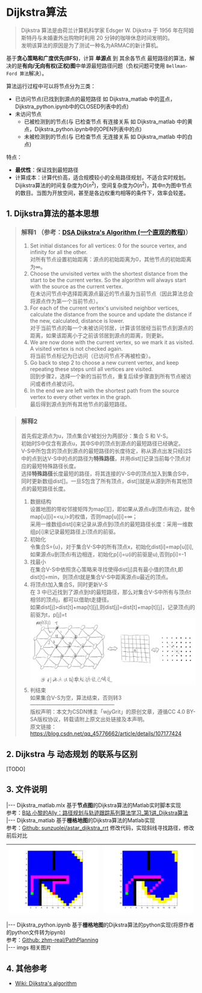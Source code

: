 # Dijkstra算法
> Dijkstra 算法是由荷兰计算机科学家 Edsger W. Dijkstra 于 1956 年在阿姆斯特丹与未婚妻外出购物时利用 20 分钟的咖啡休息时间发明的。  
发明该算法的原因是为了测试一种名为ARMAC的新计算机。  

基于**贪心策略和广度优先(BFS)**，计算 **单源点** 到 其余各节点 最短路径的算法，解决的是**有向/无向有权(正权)图**中单源最短路径问题（负权问题可使用 `Bellman-Ford 算法`解决）。  

算法运行过程中可以将节点分为三类：  
- 已访问节点(已找到到源点的最短路径 如 Dijkstra_matlab 中的蓝点，Dijkstra_python.ipynb中的CLOSED列表中的点)
- 未访问节点
  - 已被检测到的节点(与 已检查节点 有连接关系 如 Dijkstra_matlab 中的黄点，Dijkstra_python.ipynb中的OPEN列表中的点)
  - 未被检测到的节点(与 已检查节点 无连接关系 如 Dijkstra_matlab 中的白点)  

特点：  
- **最优性**：保证找到最短路径  
- 计算成本：计算代价高，适合规模较小的全局路径规划，不适合实时规划。  
  Dijikstra算法的时间复杂度为$O(n^2)$，空间复杂度为$O(n^2)$，其中n为图中节点的数目。当图为开放空间，甚至是各边权重均相等的条件下，效率会较差。

## 1. Dijkstra算法的基本思想  
> ### 解释1 （参考：[DSA Dijkstra's Algorithm (一个直观的教程)](https://www.w3schools.com/dsa/dsa_algo_graphs_dijkstra.php)）
> 1. Set initial distances for all vertices: 0 for the source vertex, and infinity for all the other.  
> 对所有节点设置初始距离：源点的初始距离为0，其他节点的初始距离为∞。  
> 2. Choose the unvisited vertex with the shortest distance from the start to be the current vertex. So the algorithm will always start with the source as the current vertex.  
> 在未访问节点中选择距离源点最近的节点最为当前节点（因此算法总会将源点作为第一个当前节点）。 
> 3. For each of the current vertex's unvisited neighbor vertices, calculate the distance from the source and update the distance if the new, calculated, distance is lower.  
> 对于当前节点的每一个未被访问邻居，计算该邻居经当前节点到源点的距离，如果该距离小于之前该邻居到源点的距离，则更新。  
> 4. We are now done with the current vertex, so we mark it as visited. A visited vertex is not checked again.  
> 将当前节点标记为已访问（已访问节点不再被检查）。  
> 5. Go back to step 2 to choose a new current vertex, and keep repeating these steps until all vertices are visited.  
> 回到步骤2，选择一个新的当前节点，重复后续步骤直到所有节点被访问或者终点被访问。  
> 6. In the end we are left with the shortest path from the source vertex to every other vertex in the graph.  
> 最后得到源点到所有其他节点的最短路径。


> ### 解释2
> 首先假定源点为u，顶点集合V被划分为两部分：集合 S 和 V-S。  
> 初始时S中仅含有源点u，其中S中的顶点到源点的最短路径已经确定。  
> V-S中所包含的顶点到源点的最短路径的长度待定，称从源点出发只经过S中的点到达V-S中的点的路径为**特殊路径**，并用dist[]记录当前每个顶点对应的最短特殊路径长度。  
> 选择**特殊路径**长度最短的路径，将其连接的V-S中的顶点加入到集合S中，同时更新数组dist[]。一旦S包含了所有顶点，dist[]就是从源到所有其他顶点的最短路径长度。  
> 1. 数据结构  
>    设置地图的带权邻接矩阵为map[][]，即如果从源点u到顶点i有边，就令map[u][i]=<u,i>的权值，否则map[u][i]=∞；  
>    采用一维数组dist[i]来记录从源点到i顶点的最短路径长度：采用一维数组p[i]来记录最短路径上i顶点的前驱。  
> 2. 初始化  
>    令集合S={u}，对于集合V-S中的所有顶点x，初始化dist[i]=map[u][i],如果源点u到顶点i有边相连，初始化p[i]=u(i的前驱是u),否则p[i]=-1  
> 3. 找最小  
>    在集合V-S中依照贪心策略来寻找使得dist[j]具有最小值的顶点t,即dist[t]=min，则顶点t就是集合V-S中距离源点u最近的顶点。  
> 4. 将顶点t加入集合S，同时更新V-S  
>    在 3 中已近找到了源点到t的最短路径，那么对集合V-S中所有与顶点t相邻的顶点j，都可以借助t走捷径。  
>    如果dist[j]>dist[t]+map[t][j],则dist[j]=dist[t]+map[t][j]，记录顶点j的前驱为t，p[j]=t  
>    ![示意图](./imgs/2.jpeg)  
> 5. 判结束  
>    如果集合V-S为空，算法结束，否则转3  
> ————————————————  
> 版权声明：本文为CSDN博主「wjyGrit」的原创文章，遵循CC 4.0 BY-SA版权协议，转载请附上原文出处链接及本声明。  
> 原文链接：https://blog.csdn.net/qq_45776662/article/details/107177424

## 2. Dijkstra 与 动态规划 的联系与区别
[TODO]

## 3. 文件说明

|--- Dijkstra_matlab.mlx 基于**节点图**的Dijkstra算法的Matlab实时脚本实现  
   参考：[B站 小黎的Ally：路径规划与轨迹跟踪系列算法学习_第1讲_Dijkstra算法](https://www.bilibili.com/video/BV19T4y1M7uR/?spm_id_from=333.788.recommend_more_video.0&vd_source=be5bd51fafff7d21180e251563899e5e>)  
|--- Dijkstra_matlab 基于**栅格地图**的Dijkstra算法的Matlab实现  
   参考：[Github: sunzuolei/astar_dijkstra_rrt](https://github.com/sunzuolei/astar_dijkstra_rrt) 修改代码，实现斜线寻找路径，修改前后对比  

|![Image 1](./imgs/4.jpg)|![Image 2](./imgs/3.jpg)|
|------------------------|------------------------|  

|--- Dijkstra_python.ipynb 基于**栅格地图**的Dijkstra算法的python实现(将原作者的python文件转为ipynb)  
参考：[Github: zhm-real/PathPlanning](https://github.com/zhm-real/PathPlanning)  
|--- imgs 相关图片   


## 4. 其他参考
- [Wiki: Dijkstra's algorithm](https://en.wikipedia.org/wiki/Dijkstra%27s_algorithm)
